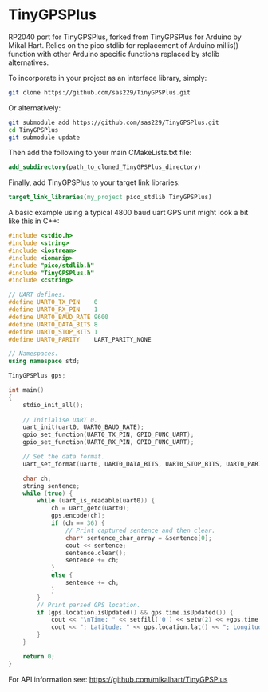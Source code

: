 # TinyGPSPlus
RP2040 port for TinyGPSPlus, forked from TinyGPSPlus for Arduino by Mikal Hart. Relies on the pico stdlib for replacement of Arduino millis() function with other Arduino specific functions replaced by stdlib alternatives. 

To incorporate in your project as an interface library, simply:

```bash
git clone https://github.com/sas229/TinyGPSPlus.git
```

Or alternatively:

```bash
git submodule add https://github.com/sas229/TinyGPSPlus.git
cd TinyGPSPlus
git submodule update
```

Then add the following to your main CMakeLists.txt file:

```cmake
add_subdirectory(path_to_cloned_TinyGPSPlus_directory)
```

Finally, add TinyGPSPlus to your target link libraries:

```cmake
target_link_libraries(my_project pico_stdlib TinyGPSPlus)
```

A basic example using a typical 4800 baud uart GPS unit might look a bit like this in C++:

```c++
#include <stdio.h>
#include <string>
#include <iostream>
#include <iomanip>
#include "pico/stdlib.h"
#include "TinyGPSPlus.h"
#include <cstring>

// UART defines.
#define UART0_TX_PIN    0
#define UART0_RX_PIN    1
#define UART0_BAUD_RATE 9600
#define UART0_DATA_BITS 8
#define UART0_STOP_BITS 1
#define UART0_PARITY    UART_PARITY_NONE

// Namespaces.
using namespace std;

TinyGPSPlus gps;

int main()
{
    stdio_init_all();
    
    // Initialise UART 0.
    uart_init(uart0, UART0_BAUD_RATE);
    gpio_set_function(UART0_TX_PIN, GPIO_FUNC_UART);
    gpio_set_function(UART0_RX_PIN, GPIO_FUNC_UART);

    // Set the data format.
    uart_set_format(uart0, UART0_DATA_BITS, UART0_STOP_BITS, UART0_PARITY);

    char ch;
    string sentence;
    while (true) {
        while (uart_is_readable(uart0)) {
            ch = uart_getc(uart0);
            gps.encode(ch);
            if (ch == 36) {
                // Print captured sentence and then clear.
                char* sentence_char_array = &sentence[0];
                cout << sentence;
                sentence.clear();
                sentence += ch;
            }
            else {
                sentence += ch;
            }
        } 
        // Print parsed GPS location.
        if (gps.location.isUpdated() && gps.time.isUpdated()) {
            cout << "\nTime: " << setfill('0') << setw(2) << +gps.time.hour() << ":" << setfill('0') << setw(2) << +gps.time.minute() << ":" << setfill('0') << setw(2) << +gps.time.second();
            cout << "; Latitude: " << gps.location.lat() << "; Longitude: " << gps.location.lng() << "\n";
        }
    }

    return 0;
}
```

For API information see: https://github.com/mikalhart/TinyGPSPlus